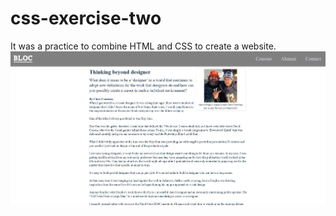 # css-exercise-two
It was a practice to combine HTML and CSS to create a website. 
![](https://github.com/Aidagorgani/css-exercise-two/blob/master/Capture.JPG)
